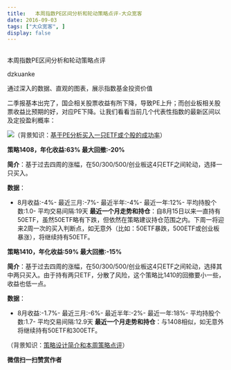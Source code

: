 ```yaml
---
title:   本周指数PE区间分析和轮动策略点评-大众宽客
date: 2016-09-03
tags: ["大众宽客", ]
display: false
---
```



## 



本周指数PE区间分析和轮动策略点评




dzkuanke




通过深入的数据、直观的图表，展示指数基金投资价值


二季报基本出完了，国企相关股票收益有所下降，导致PE上升；而创业板相关股票收益比预期的好，对应PE下降。让我们看看当前几个代表性指数的最新区间以及定投盈利概率：



<img data-s="300,640" data-type="png" src="http://mmbiz.qpic.cn/mmbiz_png/PKw3FQPmhIjChEwc1mKuTRfBcrRhB030JXK7IqFwITliaeo7ZBapNYILibYNOtJScYQvQ3TdqDgrwmSfwJ62gyQA/0?wx_fmt=png" data-ratio="0.5470692717584369" data-w="1126"/>（背景知识：[基于PE分析买入一只ETF或个股的成功率](http://mp.weixin.qq.com/s?__biz=MzAwMTc1MDcwNw==&amp;mid=2648271733&amp;idx=1&amp;sn=b085ceeae8800706f9714c7cfde17289&amp;scene=21#wechat_redirect)）





**策略1408，年化收益:63% 最大回撤:-20%**

**简介**：基于过去四周的涨幅，在50/300/500/创业板这4只ETF之间轮动，选择一只买入。

**数据**：
- 8月收益:-4%- 最近三月:-7%- 最近半年:-4%- 最近一年:12%- 平均持股个数:1.0- 平均交易间隔:19天
**最近一个月走势和持仓**：自8月15日以来一直持有50ETF，虽然50ETF略有下跌，但依然在策略建议持仓范围之内。下周一将迎来2周一次的买入判断点，如无意外（比如：50ETF暴跌，500ETF或创业板暴涨），将继续持有50ETF。



**策略1410，年化收益:59% 最大回撤:-15%**

**简介**：基于过去四周的涨幅，在50/300/500/创业板这4只ETF之间轮动，选择其中两只买入。由于持有两只ETF，分散了风险，这个策略比1410的回撤要小一些，收益也低一点。

**数据**：
- 8月收益:-1.7%- 最近三月:-6%- 最近半年:-2%- 最近一年:18%- 平均持股个数:1.7- 平均交易间隔:12.9天
**最近一个月走势和持仓**：与1408相似，如无意外将继续持有50ETF和300ETF。

（背景知识：[策略设计简介和本周策略点评](http://mp.weixin.qq.com/s?__biz=MzAwMTc1MDcwNw==&amp;mid=2648271782&amp;idx=1&amp;sn=65d54875c0216ac5f7cffd441f9b805c&amp;scene=21#wechat_redirect)）


**微信扫一扫赞赏作者**